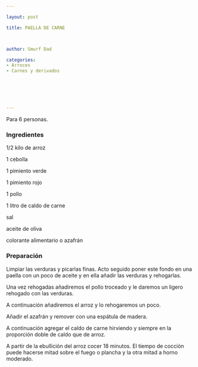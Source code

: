 ```yaml
---

layout: post

title: PAELLA DE CARNE



author: Smurf Dad

categories:
- Arroces
- Carnes y derivados






---
```


Para 6 personas.

<h3>Ingredientes</h3>

1/2 kilo de arroz

1 cebolla

1 pimiento verde

1 pimiento rojo

1 pollo

1 litro de caldo de carne

sal

aceite de oliva

colorante alimentario o azafrán

<h3>Preparación</h3>

Limpiar las verduras y picarlas finas. Acto seguido poner este fondo en una paella con un poco de aceite y en ella añadir las verduras y rehogarlas.

Una vez rehogadas añadiremos el pollo troceado y le daremos un ligero rehogado con las verduras.

A continuación añadiremos el arroz y lo rehogaremos un poco.

Añadir el azafrán y remover con una espátula de madera.

A continuación agregar el caldo de carne hirviendo y siempre en la proporción doble de caldo que de arroz.

A partir de la ebullición del arroz cocer 18 minutos. El tiempo de cocción puede hacerse mitad sobre el fuego o plancha y la otra mitad a horno moderado.